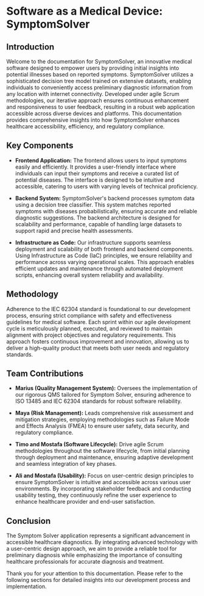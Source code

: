 # Software as a Medical Device: SymptomSolver

## Introduction
Welcome to the documentation for SymptomSolver, an innovative medical software designed to empower users by providing initial insights into potential illnesses based on reported symptoms. SymptomSolver utilizes a sophisticated decision tree model trained on extensive datasets, enabling individuals to conveniently access preliminary diagnostic information from any location with internet connectivity. Developed under agile Scrum methodologies, our iterative approach ensures continuous enhancement and responsiveness to user feedback, resulting in a robust web application accessible across diverse devices and platforms. This documentation provides comprehensive insights into how SymptomSolver enhances healthcare accessibility, efficiency, and regulatory compliance.

## Key Components

- **Frontend Application:** The frontend allows users to input symptoms easily and efficiently. It provides a user-friendly interface where individuals can input their symptoms and receive a curated list of potential diseases. The interface is designed to be intuitive and accessible, catering to users with varying levels of technical proficiency.
  
- **Backend System:** SymptomSolver's backend processes symptom data using a decision tree classifier. This system matches reported symptoms with diseases probabilistically, ensuring accurate and reliable diagnostic suggestions. The backend architecture is designed for scalability and performance, capable of handling large datasets to support rapid and precise health assessments.
  
- **Infrastructure as Code:** Our infrastructure supports seamless deployment and scalability of both frontend and backend components. Using Infrastructure as Code (IaC) principles, we ensure reliability and performance across varying operational scales. This approach enables efficient updates and maintenance through automated deployment scripts, enhancing overall system reliability and availability.

## Methodology
Adherence to the IEC 62304 standard is foundational to our development process, ensuring strict compliance with safety and effectiveness guidelines for medical software. Each sprint within our agile development cycle is meticulously planned, executed, and reviewed to maintain alignment with project objectives and regulatory requirements. This approach fosters continuous improvement and innovation, allowing us to deliver a high-quality product that meets both user needs and regulatory standards.

## Team Contributions

- **Marius (Quality Management System):** Oversees the implementation of our rigorous QMS tailored for Symptom Solver, ensuring adherence to ISO 13485 and IEC 62304 standards for robust software reliability.
  
- **Maya (Risk Management):** Leads comprehensive risk assessment and mitigation strategies, employing methodologies such as Failure Mode and Effects Analysis (FMEA) to ensure user safety, data security, and regulatory compliance.
  
- **Timo and Mostafa (Software Lifecycle):** Drive agile Scrum methodologies throughout the software lifecycle, from initial planning through deployment and maintenance, ensuring adaptive development and seamless integration of key phases.
  
- **Ali and Mostafa (Usability):** Focus on user-centric design principles to ensure SymptomSolver is intuitive and accessible across various user environments. By incorporating stakeholder feedback and conducting usability testing, they continuously refine the user experience to enhance healthcare provider and end-user satisfaction.

## Conclusion
The Symptom Solver application represents a significant advancement in accessible healthcare diagnostics. By integrating advanced technology with a user-centric design approach, we aim to provide a reliable tool for preliminary diagnosis while emphasizing the importance of consulting healthcare professionals for accurate diagnosis and treatment.

Thank you for your attention to this documentation. Please refer to the following sections for detailed insights into our development process and implementation.
